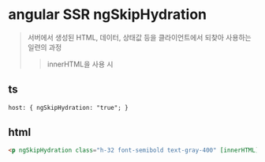 # angular SSR ngSkipHydration

> 서버에서 생성된 HTML, 데이터, 상태값 등을 클라이언트에서 되찾아 사용하는 일련의 과정
>
> > innerHTML을 사용 시

## ts

```txt
host: { ngSkipHydration: "true"; }
```

## html

```html
<p ngSkipHydration class="h-32 font-semibold text-gray-400" [innerHTML]="faq.answer"></p>
```
